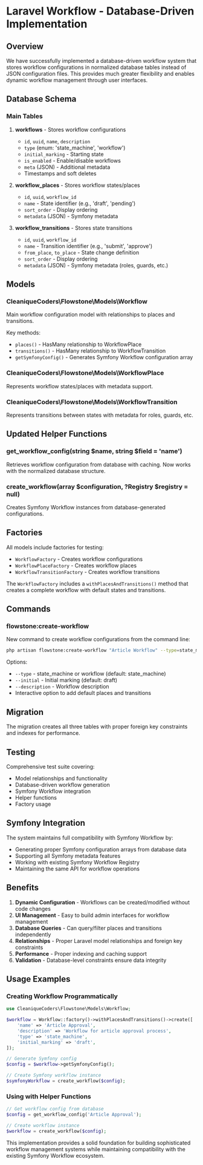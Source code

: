 # Laravel Workflow - Database-Driven Implementation

## Overview

We have successfully implemented a database-driven workflow system that stores workflow configurations in normalized database tables instead of JSON configuration files. This provides much greater flexibility and enables dynamic workflow management through user interfaces.

## Database Schema

### Main Tables

1. **workflows** - Stores workflow configurations
   - `id`, `uuid`, `name`, `description`
   - `type` (enum: 'state_machine', 'workflow')
   - `initial_marking` - Starting state
   - `is_enabled` - Enable/disable workflows
   - `meta` (JSON) - Additional metadata
   - Timestamps and soft deletes

2. **workflow_places** - Stores workflow states/places
   - `id`, `uuid`, `workflow_id`
   - `name` - State identifier (e.g., 'draft', 'pending')
   - `sort_order` - Display ordering
   - `metadata` (JSON) - Symfony metadata

3. **workflow_transitions** - Stores state transitions
   - `id`, `uuid`, `workflow_id`
   - `name` - Transition identifier (e.g., 'submit', 'approve')
   - `from_place`, `to_place` - State change definition
   - `sort_order` - Display ordering
   - `metadata` (JSON) - Symfony metadata (roles, guards, etc.)

## Models

### CleaniqueCoders\Flowstone\Models\Workflow
Main workflow configuration model with relationships to places and transitions.

Key methods:
- `places()` - HasMany relationship to WorkflowPlace
- `transitions()` - HasMany relationship to WorkflowTransition
- `getSymfonyConfig()` - Generates Symfony Workflow configuration array

### CleaniqueCoders\Flowstone\Models\WorkflowPlace
Represents workflow states/places with metadata support.

### CleaniqueCoders\Flowstone\Models\WorkflowTransition
Represents transitions between states with metadata for roles, guards, etc.

## Updated Helper Functions

### get_workflow_config(string $name, string $field = 'name')
Retrieves workflow configuration from database with caching. Now works with the normalized database structure.

### create_workflow(array $configuration, ?Registry $registry = null)
Creates Symfony Workflow instances from database-generated configurations.

## Factories

All models include factories for testing:
- `WorkflowFactory` - Creates workflow configurations
- `WorkflowPlaceFactory` - Creates workflow places
- `WorkflowTransitionFactory` - Creates workflow transitions

The `WorkflowFactory` includes a `withPlacesAndTransitions()` method that creates a complete workflow with default states and transitions.

## Commands

### flowstone:create-workflow
New command to create workflow configurations from the command line:

```bash
php artisan flowstone:create-workflow "Article Workflow" --type=state_machine --initial=draft --description="Workflow for article publishing"
```

Options:
- `--type` - state_machine or workflow (default: state_machine)
- `--initial` - Initial marking (default: draft)
- `--description` - Workflow description
- Interactive option to add default places and transitions

## Migration

The migration creates all three tables with proper foreign key constraints and indexes for performance.

## Testing

Comprehensive test suite covering:
- Model relationships and functionality
- Database-driven workflow generation
- Symfony Workflow integration
- Helper functions
- Factory usage

## Symfony Integration

The system maintains full compatibility with Symfony Workflow by:
- Generating proper Symfony configuration arrays from database data
- Supporting all Symfony metadata features
- Working with existing Symfony Workflow Registry
- Maintaining the same API for workflow operations

## Benefits

1. **Dynamic Configuration** - Workflows can be created/modified without code changes
2. **UI Management** - Easy to build admin interfaces for workflow management
3. **Database Queries** - Can query/filter places and transitions independently
4. **Relationships** - Proper Laravel model relationships and foreign key constraints
5. **Performance** - Proper indexing and caching support
6. **Validation** - Database-level constraints ensure data integrity

## Usage Examples

### Creating Workflow Programmatically

```php
use CleaniqueCoders\Flowstone\Models\Workflow;

$workflow = Workflow::factory()->withPlacesAndTransitions()->create([
    'name' => 'Article Approval',
    'description' => 'Workflow for article approval process',
    'type' => 'state_machine',
    'initial_marking' => 'draft',
]);

// Generate Symfony config
$config = $workflow->getSymfonyConfig();

// Create Symfony workflow instance
$symfonyWorkflow = create_workflow($config);
```

### Using with Helper Functions

```php
// Get workflow config from database
$config = get_workflow_config('Article Approval');

// Create workflow instance
$workflow = create_workflow($config);
```

This implementation provides a solid foundation for building sophisticated workflow management systems while maintaining compatibility with the existing Symfony Workflow ecosystem.
